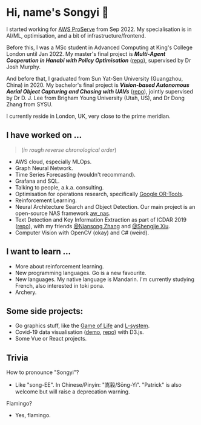# Hi, name's Songyi 🦩

I started working for [AWS ProServe](https://aws.amazon.com/professional-services/) from Sep 2022. My specialisation is in AI/ML, optimisation, and a bit of infrastructure/frontend.

Before this, I was a MSc student in Advanced Computing at King's College London until Jan 2022. My master's final project is **_Multi-Agent Cooperation in Hanabi with Policy Optimisation_** ([repo](https://github.com/patrick22414/hanabi_project)), supervised by Dr Josh Murphy.

And before that, I graduated from Sun Yat-Sen University (Guangzhou, China) in 2020. My bachelor's final project is **_Vision-based Autonomous Aerial Object Capturing and Chasing with UAVs_** ([repo](https://github.com/patrick22414/drone-projects)), jointly supervised by Dr D. J. Lee from Brigham Young University (Utah, US), and Dr Dong Zhang from SYSU.

I currently reside in London, UK, very close to the prime meridian.

## I have worked on ...

> (*in rough reverse chronological order*)

- AWS cloud, especially MLOps.
- Graph Neural Network.
- Time Series Forecasting (wouldn't recommand).
- Grafana and SQL.
- Talking to people, a.k.a. consulting.
- Optimisation for operations research, specifically [Google OR-Tools](https://developers.google.com/optimization).
- Reinforcement Learning.
- Neural Architecture Search and Object Detection. Our main project is an open-source NAS framework [aw_nas](https://github.com/walkerning/aw_nas).
- Text Detection and Key Information Extraction as part of ICDAR 2019 ([repo](https://github.com/zzzDavid/ICDAR-2019-SROIE)), with my friends [@Niansong Zhang](https://github.com/zzzDavid) and [@Shengjie Xiu](https://github.com/Michael-Xiu).
- Computer Vision with OpenCV (okay) and C# (weird).

## I want to learn ...

- More about reinforcement learning.
- New programming languages. Go is a new favourite.
- New languages. My native language is Mandarin. I'm currently studying French, also interested in toki pona.
- Archery.

## Some side projects:

- Go graphics stuff, like the [Game of Life](https://github.com/patrick22414/life-goes) and [L-system](https://github.com/patrick22414/rewrite).
- Covid-19 data visualisation ([demo](https://patrick22414.github.io/coursework-sdv/), [repo](https://github.com/patrick22414/coursework-sdv)) with D3.js.
- Some Vue or React projects.

## Trivia

How to pronounce "Songyi"?
- Like "song-EE". In Chinese/Pinyin: "嵩毅/Sōng-Yì". "Patrick" is also welcome but will raise a deprecation warning.

Flamingo?
- Yes, flamingo.
